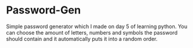 # Password-Gen
Simple password generator which I made on day 5 of learning python. You can choose the amount of letters, numbers and symbols the password should contain and it automatically puts it into a random order.
